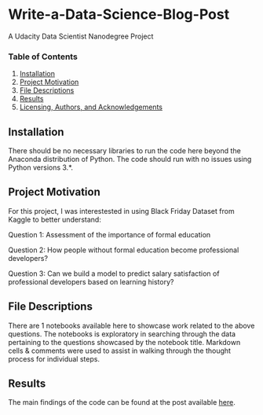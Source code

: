 # Write-a-Data-Science-Blog-Post
A Udacity Data Scientist Nanodegree Project

### Table of Contents

1. [Installation](#installation)
2. [Project Motivation](#motivation)
3. [File Descriptions](#files)
4. [Results](#results)
5. [Licensing, Authors, and Acknowledgements](#licensing)

## Installation <a name="installation"></a>

There should be no necessary libraries to run the code here beyond the Anaconda distribution of Python.  The code should run with no issues using Python versions 3.*.

## Project Motivation<a name="motivation"></a>

For this project, I was interestested in using Black Friday Dataset from Kaggle to better understand:

Question 1: Assessment of the importance of formal education

Question 2: How people without formal education become professional developers?

Question 3: Can we build a model to predict salary satisfaction of professional developers based on learning history?

## File Descriptions <a name="files"></a>

There are 1 notebooks available here to showcase work related to the above questions. The notebooks is exploratory in searching through the data pertaining to the questions showcased by the notebook title. Markdown cells & comments were used to assist in walking through the thought process for individual steps.

## Results<a name="results"></a>

The main findings of the code can be found at the post available [here](https://medium.com/@vietvh.qnh/the-influence-of-education-on-developers-e3a4be401e29).